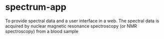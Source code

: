 # spectrum-app
To provide spectral data and a user interface in a web. The spectral data is acquired by nuclear magnetic resonance spectroscopy (or NMR spectroscopy) from a blood sample
